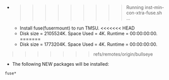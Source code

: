 * >>>>>>>>> Running inst-min-con-xtra-fuse.sh ...
  * Install fuse(fusermount) to run TMSU.
<<<<<<< HEAD
  * Disk size = 2105524K. Space Used = 4K. Runtime = 00:00:00:00.
=======
  * Disk size = 1773204K. Space Used = 4K. Runtime = 00:00:00:00.
>>>>>>> refs/remotes/origin/bullseye
  * The following NEW packages will be installed:
  ```bash
fuse*
  ```
